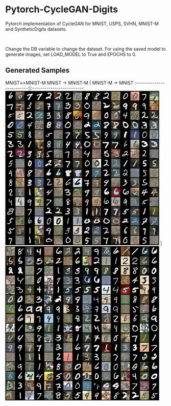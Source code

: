 # Pytorch-CycleGAN-Digits
Pytorch implementation of CycleGAN for MNIST, USPS, SVHN, MNIST-M and SyntheticDigits datasets.

<br>

Change the DB variable to change the dataset.
For using the saved model to generate images, set LOAD_MODEL to True and EPOCHS to 0.
## Generated Samples
MNIST&#8596;MNIST-M
MNIST &#8594; MNIST-M             |  MNIST-M &#8594; MNIST
:-------------------------:|:-------------------------:
![](Results/MNIST_MNISTM/MNIST_MNISTM.png)  |  ![](Results/MNIST_MNISTM/MNISTM_MNIST.png)
